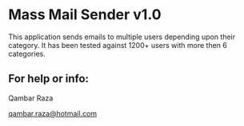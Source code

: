 Mass Mail Sender v1.0
=====================
This application sends emails to multiple users depending upon their category. It has been tested against 1200+ users with more then 6 categories.


For help or info:
----------------
Qambar Raza

qambar.raza@hotmail.com
